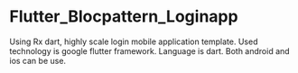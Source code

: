 # Flutter_Blocpattern_Loginapp
Using Rx dart, highly scale login mobile application template. Used technology is google flutter framework. Language is dart. Both android and ios can be use.
